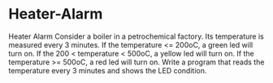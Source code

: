 # Heater-Alarm
Heater Alarm
Consider a boiler in a petrochemical factory. Its temperature is measured every 3 minutes.
If the temperature <= 200oC, a green led will turn on.
If the 200 < temperature < 500oC, a yellow led will turn on.
If the temperature >= 500oC, a red led will turn on.
Write a program that reads the temperature every 3 minutes and shows the LED condition.
